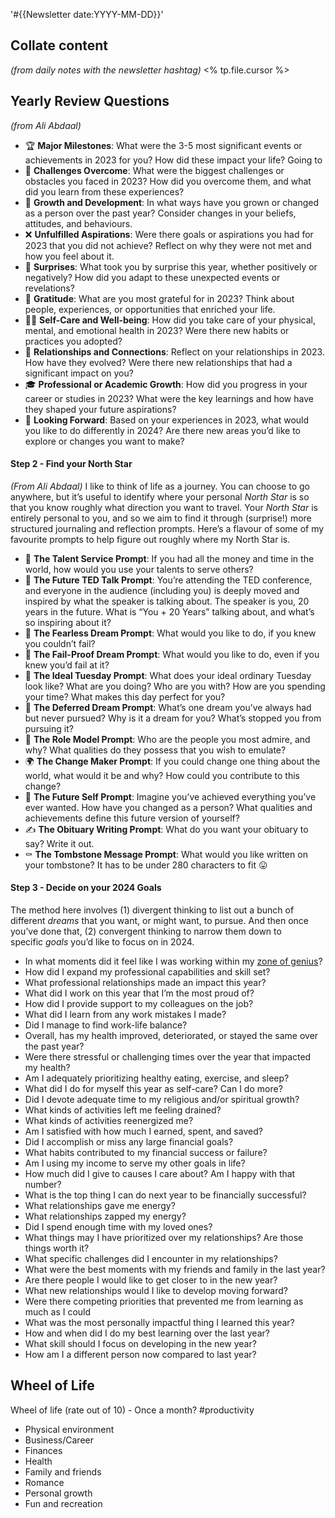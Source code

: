 
'#{{Newsletter date:YYYY-MM-DD}}'

## Collate content
*(from daily notes with the newsletter hashtag)*
<% tp.file.cursor %>


## Yearly Review Questions
*(from Ali Abdaal)*
- 🏆 **Major Milestones**: What were the 3-5 most significant events or achievements in 2023 for you? How did these impact your life?
Going to 
- 💪 **Challenges Overcome**: What were the biggest challenges or obstacles you faced in 2023? How did you overcome them, and what did you learn from these experiences?
- 🌱 **Growth and Development**: In what ways have you grown or changed as a person over the past year? Consider changes in your beliefs, attitudes, and behaviours.
- ❌ **Unfulfilled Aspirations**: Were there goals or aspirations you had for 2023 that you did not achieve? Reflect on why they were not met and how you feel about it.
- 🎁 **Surprises**: What took you by surprise this year, whether positively or negatively? How did you adapt to these unexpected events or revelations?
- 🙏 **Gratitude**: What are you most grateful for in 2023? Think about people, experiences, or opportunities that enriched your life.
- 💆‍♀️ **Self-Care and Well-being**: How did you take care of your physical, mental, and emotional health in 2023? Were there new habits or practices you adopted?
- 👥 **Relationships and Connections**: Reflect on your relationships in 2023. How have they evolved? Were there new relationships that had a significant impact on you?
- 🎓 **Professional or Academic Growth**: How did you progress in your career or studies in 2023? What were the key learnings and how have they shaped your future aspirations?
- 🚀 **Looking Forward**: Based on your experiences in 2023, what would you like to do differently in 2024? Are there new areas you’d like to explore or changes you want to make?

#### **Step 2 - Find your North Star**
*(From Ali Abdaal)*
I like to think of life as a journey. You can choose to go anywhere, but it’s useful to identify where your personal _North Star_ is so that you know roughly what direction you want to travel. Your _North Star_ is entirely personal to you, and so we aim to find it through (surprise!) more structured journaling and reflection prompts. Here’s a flavour of some of my favourite prompts to help figure out roughly where my North Star is.

- 💭 **The Talent Service Prompt**: If you had all the money and time in the world, how would you use your talents to serve others?
- 🎤 **The Future TED Talk Prompt**: You’re attending the TED conference, and everyone in the audience (including you) is deeply moved and inspired by what the speaker is talking about. The speaker is you, 20 years in the future. What is “You + 20 Years” talking about, and what’s so inspiring about it?
- 🚀 **The Fearless Dream Prompt**: What would you like to do, if you knew you couldn’t fail?
- 🤷 **The Fail-Proof Dream Prompt**: What would you like to do, even if you knew you’d fail at it?
- 🌅 **The Ideal Tuesday Prompt**: What does your ideal ordinary Tuesday look like? What are you doing? Who are you with? How are you spending your time? What makes this day perfect for you?
- 🌠 **The Deferred Dream Prompt**: What’s one dream you’ve always had but never pursued? Why is it a dream for you? What’s stopped you from pursuing it?
- 💖 **The Role Model Prompt**: Who are the people you most admire, and why? What qualities do they possess that you wish to emulate?
- 🌍 **The Change Maker Prompt**: If you could change one thing about the world, what would it be and why? How could you contribute to this change?
- 🌟 **The Future Self Prompt**: Imagine you’ve achieved everything you’ve ever wanted. How have you changed as a person? What qualities and achievements define this future version of yourself?
- ✍️ **The Obituary Writing Prompt**: What do you want your obituary to say? Write it out.
- ⚰️ **The Tombstone Message Prompt**: What would you like written on your tombstone? It has to be under 280 characters to fit 😛

#### **Step 3 - Decide on your 2024 Goals**

The method here involves (1) divergent thinking to list out a bunch of different _dreams_ that you want, or might want, to pursue. And then once you’ve done that, (2) convergent thinking to narrow them down to specific _goals_ you’d like to focus on in 2024.

- In what moments did it feel like I was working within my [zone of genius](https://www.15five.com/blog/are-you-living-in-your-zone-of-genius/)?
- How did I expand my professional capabilities and skill set?
- What professional relationships made an impact this year?
- What did I work on this year that I’m the most proud of?
- How did I provide support to my colleagues on the job?
- What did I learn from any work mistakes I made?
- Did I manage to find work-life balance?
- Overall, has my health improved, deteriorated, or stayed the same over the past year?
- Were there stressful or challenging times over the year that impacted my health?
- Am I adequately prioritizing healthy eating, exercise, and sleep?
- What did I do for myself this year as self-care? Can I do more?
- Did I devote adequate time to my religious and/or spiritual growth?
- What kinds of activities left me feeling drained?
- What kinds of activities reenergized me?
- Am I satisfied with how much I earned, spent, and saved?
- Did I accomplish or miss any large financial goals?
- What habits contributed to my financial success or failure?
- Am I using my income to serve my other goals in life?
- How much did I give to causes I care about? Am I happy with that number?
- What is the top thing I can do next year to be financially successful?
- What relationships gave me energy?
- What relationships zapped my energy?
- Did I spend enough time with my loved ones?
- What things may I have prioritized over my relationships? Are those things worth it?
- What specific challenges did I encounter in my relationships?
- What were the best moments with my friends and family in the last year?
- Are there people I would like to get closer to in the new year?
- What new relationships would I like to develop moving forward?
- Were there competing priorities that prevented me from learning as much as I could
- What was the most personally impactful thing I learned this year?
- How and when did I do my best learning over the last year?
- What skill should I focus on developing in the new year?
- How am I a different person now compared to last year?
## Wheel of Life

Wheel of life (rate out of 10) - Once a month? #productivity
- Physical environment
- Business/Career
- Finances
- Health
- Family and friends
- Romance
- Personal growth
- Fun and recreation

